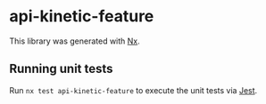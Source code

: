 # api-kinetic-feature

This library was generated with [Nx](https://nx.dev).

## Running unit tests

Run `nx test api-kinetic-feature` to execute the unit tests via [Jest](https://jestjs.io).
